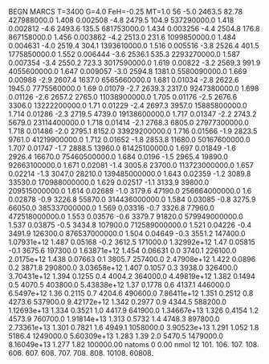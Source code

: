 BEGN
MARCS T=3400 G=4.0 FeH=-0.25 MT=1.0
                  56
-5.0 2463.5 82.78 427988000.0 1.408 0.002508 
-4.8 2479.5 104.9 537290000.0 1.418 0.002812 
-4.6 2493.6 135.5 681753000.0 1.434 0.003256 
-4.4 2504.8 176.8 867158000.0 1.456 0.003862 
-4.2 2513.0 231.6 1099850000.0 1.484 0.004631 
-4.0 2519.4 304.1 1393610000.0 1.516 0.005516 
-3.8 2526.4 401.5 1775850000.0 1.552 0.006444 
-3.6 2536.1 535.3 2293270000.0 1.587 0.007354 
-3.4 2550.2 723.3 3017590000.0 1.619 0.00822 
-3.2 2569.3 991.9 4055600000.0 1.647 0.009057 
-3.0 2594.8 1381.0 5580090000.0 1.669 0.00988 
-2.9 2607.4 1637.0 6565660000.0 1.681 0.01034 
-2.8 2622.6 1945.0 7775560000.0 1.69 0.01079 
-2.7 2639.3 2317.0 9247380000.0 1.698 0.01126 
-2.6 2657.2 2765.0 11038900000.0 1.705 0.01176 
-2.5 2676.6 3306.0 13222200000.0 1.71 0.01229 
-2.4 2697.3 3957.0 15885800000.0 1.714 0.01286 
-2.3 2719.5 4739.0 19138600000.0 1.717 0.01347 
-2.2 2743.2 5679.0 23114400000.0 1.718 0.01414 
-2.1 2768.3 6805.0 27977300000.0 1.718 0.01486 
-2.0 2795.1 8152.0 33929200000.0 1.716 0.01566 
-1.9 2823.5 9761.0 41219900000.0 1.712 0.01652 
-1.8 2853.8 11680.0 50167600000.0 1.707 0.01747 
-1.7 2888.5 13960.0 61425100000.0 1.697 0.01849 
-1.6 2926.4 16670.0 75460500000.0 1.684 0.0196 
-1.5 2965.4 19890.0 92663100000.0 1.671 0.02081 
-1.4 3005.6 23700.0 113723000000.0 1.657 0.02214 
-1.3 3047.0 28210.0 139485000000.0 1.643 0.02359 
-1.2 3089.8 33530.0 170988000000.0 1.629 0.02517 
-1.1 3133.9 39800.0 209515000000.0 1.614 0.02689 
-1.0 3179.6 47190.0 256664000000.0 1.6 0.02878 
-0.9 3226.8 55870.0 314436000000.0 1.584 0.03085 
-0.8 3275.9 66050.0 385337000000.0 1.569 0.03316 
-0.7 3326.8 77960.0 472518000000.0 1.553 0.03576 
-0.6 3379.7 91820.0 579949000000.0 1.537 0.03875 
-0.5 3434.8 107900.0 712589000000.0 1.521 0.04226 
-0.4 3491.9 126300.0 876537000000.0 1.504 0.04649 
-0.3 3551.2 147400.0 1.07931e+12 1.487 0.05168 
-0.2 3612.5 171000.0 1.32992e+12 1.47 0.05815 
-0.1 3675.6 197300.0 1.63871e+12 1.454 0.06631 
0.0 3740.1 226100.0 2.0175e+12 1.438 0.07663 
0.1 3805.7 257400.0 2.47908e+12 1.422 0.0896 
0.2 3871.8 290800.0 3.03658e+12 1.407 0.1057 
0.3 3938.0 326400.0 3.70431e+12 1.394 0.1255 
0.4 4004.2 364000.0 4.49819e+12 1.382 0.1494 
0.5 4070.5 403800.0 5.43838e+12 1.37 0.1778 
0.6 4137.1 446000.0 6.5497e+12 1.36 0.2115 
0.7 4204.6 490600.0 7.86411e+12 1.351 0.2512 
0.8 4273.6 537900.0 9.42172e+12 1.342 0.2977 
0.9 4344.5 588200.0 1.12693e+13 1.334 0.3521 
1.0 4417.9 641900.0 1.34667e+13 1.326 0.4154 
1.2 4573.9 760700.0 1.91814e+13 1.313 0.5732 
1.4 4748.3 897800.0 2.73361e+13 1.301 0.7821 
1.6 4949.1 1058000.0 3.90523e+13 1.291 1.052 
1.8 5186.4 1249000.0 5.60309e+13 1.283 1.39 
2.0 5470.5 1479000.0 8.16049e+13 1.277 1.82 
100000.00
natoms              0      0.00
nmol          12
          101.         106.       107.      108.         606.        607.        608.
          707.         708.       808.    10108.       60808.
